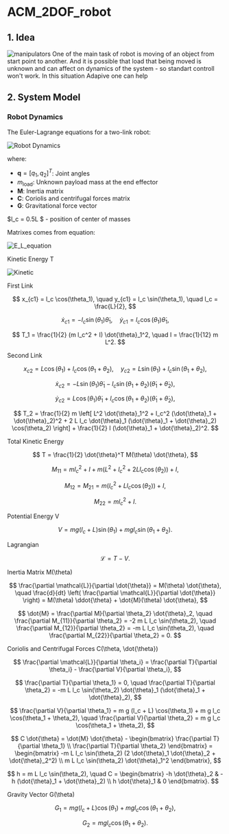 # ACM_2DOF_robot

## 1. Idea
![manipulators](https://www.universal-robots.com/media/1814006/ur16e_all_3.jpg)
One of the main task of robot is moving of an object from start point to another. And it is possible that load that being moved is unknown and can affect on dynamics of the system - so standart controll won't work. In this situation Adapive one can help


## 2. System Model
### Robot Dynamics
The Euler-Lagrange equations for a two-link robot:

![Robot Dynamics](https://latex.codecogs.com/svg.image?$$\mathbf{M}(\mathbf{q},m_{\text{load}})\ddot{\mathbf{q}}&plus;\mathbf{C}(\mathbf{q},\dot{\mathbf{q}},m_{\text{load}})\dot{\mathbf{q}}&plus;\mathbf{G}(\mathbf{q},m_{\text{load}})=\boldsymbol{\tau},$$)

where:
- $\mathbf{q} = [q_1, q_2]^T$: Joint angles
- $m_{\text{load}}$: Unknown payload mass at the end effector
- $\mathbf{M}$: Inertia matrix
- $\mathbf{C}$: Coriolis and centrifugal forces matrix
- $\mathbf{G}$: Gravitational force vector

$l_c = 0.5L $ -  position of center of masses

Matrixes comes from equation:

![E_L_equation](https://latex.codecogs.com/svg.image?$$\frac{d}{dt}\left(\frac{\partial\mathcal{L}}{\partial\dot{\theta}_i}\right)-\frac{\partial\mathcal{L}}{\partial\theta_i}=\tau_i,\quad&space;i=1,2,$$)


Kinetic Energy T

![Kinetic](https://latex.codecogs.com/svg.image?$$T=T_1&plus;T_2.$$)




First Link

$$
x_{c1} = l_c \cos(\theta_1), \quad y_{c1} = l_c \sin(\theta_1), \quad l_c = \frac{L}{2},
$$

$$
\dot{x}_{c1} = -l_c \sin(\theta_1) \dot{\theta}_1, \quad \dot{y}_{c1} = l_c \cos(\theta_1) \dot{\theta}_1,
$$

$$
T_1 = \frac{1}{2} (m l_c^2 + I) \dot{\theta}_1^2, \quad I = \frac{1}{12} m L^2.
$$

Second Link

$$
x_{c2} = L \cos(\theta_1) + l_c \cos(\theta_1 + \theta_2), \quad y_{c2} = L \sin(\theta_1) + l_c \sin(\theta_1 + \theta_2),
$$

$$
\dot{x}_{c2} = -L \sin(\theta_1) \dot{\theta}_1 - l_c \sin(\theta_1 + \theta_2) (\dot{\theta}_1 + \dot{\theta}_2),
$$

$$
\dot{y}_{c2} = L \cos(\theta_1) \dot{\theta}_1 + l_c \cos(\theta_1 + \theta_2) (\dot{\theta}_1 + \dot{\theta}_2),
$$

$$
T_2 = \frac{1}{2} m \left[ L^2 \dot{\theta}_1^2 + l_c^2 (\dot{\theta}_1 + \dot{\theta}_2)^2 + 2 L l_c \dot{\theta}_1 (\dot{\theta}_1 + \dot{\theta}_2) \cos(\theta_2) \right] + \frac{1}{2} I (\dot{\theta}_1 + \dot{\theta}_2)^2.
$$

Total Kinetic Energy

$$
T = \frac{1}{2} \dot{\theta}^T M(\theta) \dot{\theta},
$$

$$
M_{11} = m l_c^2 + I + m (L^2 + l_c^2 + 2 L l_c \cos(\theta_2)) + I,
$$

$$
M_{12} = M_{21} = m (l_c^2 + L l_c \cos(\theta_2)) + I,
$$

$$
M_{22} = m l_c^2 + I.
$$

Potential Energy V

$$
V = m g (l_c + L) \sin(\theta_1) + m g l_c \sin(\theta_1 + \theta_2).
$$

Lagrangian

$$
\mathcal{L} = T - V.
$$

Inertia Matrix M(\theta)

$$
\frac{\partial \mathcal{L}}{\partial \dot{\theta}} = M(\theta) \dot{\theta}, \quad \frac{d}{dt} \left( \frac{\partial \mathcal{L}}{\partial \dot{\theta}} \right) = M(\theta) \ddot{\theta} + \dot{M}(\theta) \dot{\theta},
$$

$$
\dot{M} = \frac{\partial M}{\partial \theta_2} \dot{\theta}_2, \quad \frac{\partial M_{11}}{\partial \theta_2} = -2 m L l_c \sin(\theta_2), \quad \frac{\partial M_{12}}{\partial \theta_2} = -m L l_c \sin(\theta_2), \quad \frac{\partial M_{22}}{\partial \theta_2} = 0.
$$

Coriolis and Centrifugal Forces C(\theta, \dot{\theta})

$$
\frac{\partial \mathcal{L}}{\partial \theta_i} = \frac{\partial T}{\partial \theta_i} - \frac{\partial V}{\partial \theta_i},
$$

$$
\frac{\partial T}{\partial \theta_1} = 0, \quad \frac{\partial T}{\partial \theta_2} = -m L l_c \sin(\theta_2) \dot{\theta}_1 (\dot{\theta}_1 + \dot{\theta}_2),
$$

$$
\frac{\partial V}{\partial \theta_1} = m g (l_c + L) \cos(\theta_1) + m g l_c \cos(\theta_1 + \theta_2), \quad \frac{\partial V}{\partial \theta_2} = m g l_c \cos(\theta_1 + \theta_2),
$$

$$
C \dot{\theta} = \dot{M} \dot{\theta} - \begin{bmatrix} \frac{\partial T}{\partial \theta_1} \\ \frac{\partial T}{\partial \theta_2} \end{bmatrix} = \begin{bmatrix} -m L l_c \sin(\theta_2) (2 \dot{\theta}_1 \dot{\theta}_2 + \dot{\theta}_2^2) \\ m L l_c \sin(\theta_2) \dot{\theta}_1^2 \end{bmatrix},
$$

$$
h = m L l_c \sin(\theta_2), \quad C = \begin{bmatrix} -h \dot{\theta}_2 & -h (\dot{\theta}_1 + \dot{\theta}_2) \\ h \dot{\theta}_1 & 0 \end{bmatrix}.
$$

Gravity Vector G(\theta)

$$
G_1 = m g (l_c + L) \cos(\theta_1) + m g l_c \cos(\theta_1 + \theta_2),
$$

$$
G_2 = m g l_c \cos(\theta_1 + \theta_2).
$$